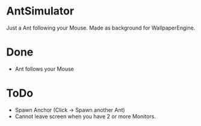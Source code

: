 # AntSimulator
Just a Ant following your Mouse. Made as background for WallpaperEngine.
# Done
- Ant follows your Mouse
# ToDo
- Spawn Anchor (Click -> Spawn another Ant)
- Cannot leave screen when you have 2 or more Monitors.
